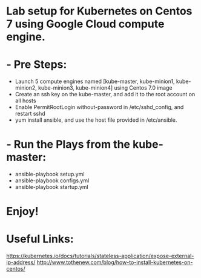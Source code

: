 # Lab setup for Kubernetes on Centos 7 using Google Cloud compute engine.

# - Pre Steps:

 * Launch 5 compute engines named [kube-master,  kube-minion1, kube-minion2, kube-minion3, kube-minion4] using Centos 7.0 image
 * Create an ssh key on the kube-master, and add it to the root account on all hosts
 * Enable PermitRootLogin without-password in /etc/sshd_config, and restart sshd
 * yum install ansible, and use the host file provided in /etc/ansible.

# - Run the Plays from the kube-master:
 * ansible-playbook setup.yml
 * ansible-playbook configs.yml
 * ansible-playbook startup.yml

# Enjoy!

# Useful Links:
https://kubernetes.io/docs/tutorials/stateless-application/expose-external-ip-address/
http://www.tothenew.com/blog/how-to-install-kubernetes-on-centos/
